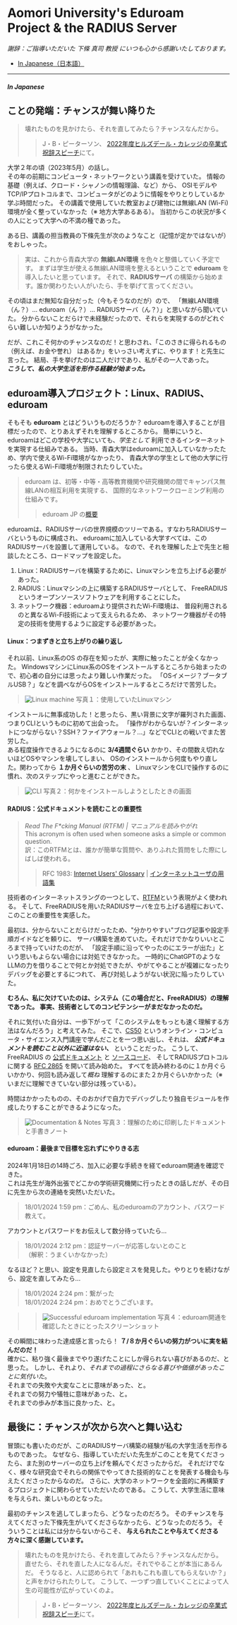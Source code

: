 # Aomori University's Eduroam Project & the RADIUS Server

*謝辞：ご指導いただいた 下條 真司 教授 にいつも心から感謝いたしております。*

- [In Japanese（日本語）](#in-japanese)

---

##### In Japanese

## ことの発端：チャンスが舞い降りた

> 壊れたものを見かけたら、それを直してみたら？チャンスなんだから。
>> J・B・ピーターソン、
[2022年度ヒルズデール・カレッジの卒業式祝辞スピーチ](https://youtu.be/HvHjhtM8D7w?si=DmKTVYAVKvAiYeqm&t=2157)にて。

大学２年の頃（2023年5月）の話し。  
その年の前期にコンピュータ・ネットワークという講義を受けていた。
情報の基礎（例えば、クロード・シャノンの情報理論、など）から、
OSIモデルやTCP/IPプロトコルまで、コンピュータがどのように情報をやりとりしているか学ぶ時間だった。
その講義で使用していた教室および建物には無線LAN (Wi-Fi) 環境が全く整っていなかった（※ 地方大学あるある）。
当初からこの状況が多くの人にとって大学への不満の種であった。

ある日、講義の担当教員の下條先生が次のようなこと（記憶が定かではないが）をおしゃった。  
> 実は、これから青森大学の __無線LAN環境__ を色々と整備していく予定です。
まずは学生が使える無線LAN環境を整えるということで __eduroam__ を導入したいと思っています。
それで、__RADIUSサーバ__ の構築から始めます。誰か関わりたい人がいたら、手を挙げて言ってください。

その頃はまだ無知な自分だった（今もそうなのだが）ので、
「無線LAN環境（ん？）... eduroam（ん？）... RADIUSサーバ（ん？）」と思いながら聞いていた。
分からないことだらけで未経験だったので、それらを実現するのがどれぐらい難しいか知りようがなかった。

だが、これこそ何かのチャンスなのだ！と思わされ、「このさきに得られるもの（例えば、お金や誉れ）
はあるか」をいっさい考えずに、やります！と先生に言った。
結局、手を挙げたのは二人だけであり、私がその一人であった。  
__*こうして、私の大学生活を形作る経験が始まった。*__

## eduroam導入プロジェクト：Linux、RADIUS、eduroam

そもそも __eduroam__ とはどういうものだろうか？
eduroamを導入することが目標だったので、とりあえずそれを理解するところから。
簡単にいうと、eduroamはどこの学校や大学にいても、*学生として* 利用できるインターネットを実現する仕組みである。
当時、青森大学はeduroamに加入していなかったため、学内で使えるWi-Fi環境がなかったり、
青森大学の学生として他の大学に行ったら使えるWi-Fi環境が制限されたりしていた。
> eduroam は、初等・中等・高等教育機関や研究機関の間でキャンパス無線LANの相互利用を実現する、
国際的なネットワークローミング利用の仕組みです。
>> eduroam JP の[概要](<https://www.eduroam.jp/about>)

eduroamは、RADIUSサーバの世界規模のツリーである。すなわちRADIUSサーバというものに構成され、
eduroamに加入している大学すべては、このRADIUSサーバを設置して運用している。
なので、それを理解した上で先生と相談したところ、ロードマップを設定した。

1. Linux：RADIUSサーバを構築するために、Linuxマシンを立ち上げる必要があった。
2. RADIUS：Linuxマシンの上に構築するRADIUSサーバとして、
FreeRADIUSというオープンソースソフトウェアを利用することにした。
3. ネットワーク機器：eduroamより提供されたWi-Fi環境は、
普段利用されるのと異なるWi-Fi技術によって支えられるため、
ネットワーク機器がその特定の技術を使用するように設定する必要があった。

#### Linux：つまずきと立ち上がりの繰り返し

それ以前、Linux系のOS の存在を知ったが、実際に触ったことが全くなかった。
WindowsマシンにLinux系のOSをインストールするところから始まったので、初心者の自分には思ったより難しい作業だった。
「OSイメージ？ブータブルUSB？」などを調べながらOSをインストールするところだけで苦労した。  
> ![Linux machine](/static/img/blog/B02_server.jpg)
> 写真１：使用していたLinuxマシン

インストールに無事成功した！と思ったら、黒い背景に文字が羅列された画面、つまりCLIというものに初めて出会った。
「操作がわからないが？インターネットにつながらない？SSH？ファイアウォール？...」などでCLIとの戦いでまた苦労した。  
ある程度操作できるようになるのに __3/4週間ぐらい__ かかり、その間数え切れないほどOSやマシンを壊してしまい、
OSのインストールから何度もやり直した。関わってから __１か月ぐらいの苦労の末__ 、
LinuxマシンをCLIで操作するのに慣れ、次のステップにやっと進むことができた。
> ![CLI](/static/img/blog/B02_linux.jpg)
> 写真２：何かをインストールしようとしたときの画面

#### RADIUS：公式ドキュメントを読むことの重要性

> *Read The F\*cking Manual (RTFM) | マニュアルを読みやがれ*  
> This acronym is often used when someone asks a simple or common question.  
> 訳：このRTFMとは、誰かが簡単な質問や、ありふれた質問をした際にしばしば使われる。
>> RFC 1983: [Internet Users' Glossary](https://datatracker.ietf.org/doc/html/rfc1983) |
>> [インターネットユーザの用語集](https://jbpe.tripod.com/rfcj/rfc1983.j.sjis.txt)

技術者のインターネットスラングの一つとして、[RTFM](https://ja.wikipedia.org/wiki/RTFM)という表現がよく使われる。
そして、FreeRADIUSを用いたRADIUSサーバを立ち上げる過程において、このことの重要性を実感した。

最初は、分からないことだらけだったため、"分かりやすい"ブログ記事や設定手順ガイドなどを頼りに、
サーバ構築を進めていた。それだけでかなりいいところまで持っていけたのだが、
「設定手順に沿ってやったのにエラーが出た」という思いもよらない場合には対処できなかった。
一時的にChatGPTのようなLLMの力を借りることで何とか対処できたが、やがてやることが複雑になったりデバッグを必要とするにつれて、
再び対処しようがない状況に陥ったりしていた。  

__むろん、私に欠けていたのは、システム（この場合だと、FreeRADIUS）の理解であった。
事実、技術者としてのコンピテンシーがまだなかったのだ。__

それに気付いた自分は、一歩下がって「このシステムをもっとも速く理解する方法はなんだろう」と考えてみた。
そこで、[CS50](https://pll.harvard.edu/course/cs50-introduction-computer-science)
というオンライン・コンピュータ・サイエンス入門講座で学んだことを一つ思い出し、それは、
__*公式ドキュメントを読むこと以外に近道はない、*__ ということだった。
こうして、FreeRADIUS の [公式ドキュメント](https://networkradius.com/doc/current/index.html)
と [ソースコード](https://github.com/FreeRADIUS/freeradius-server)、
そしてRADIUSプロトコルに関する [RFC 2865](https://datatracker.ietf.org/doc/html/rfc2865) を開いて読み始めた。
すべてを読み終わるのに１か月ぐらいかかり、何回も読み返して*概ね*
理解するのにまた２か月ぐらいかかった（※ いまだに理解できていない部分は残っている）。

時間はかかったものの、そのおかげで自力でデバッグしたり独自モジュールを作成したりすることができるようになった。

> ![Documentation & Notes](/static/img/blog/B02_document.jpg)
> 写真３：理解のために印刷したドキュメントと手書きノート

#### eduroam：最後まで目標を忘れずにやりきる志

2024年1月18日の14時ごろ、加入に必要な手続きを経てeduroam開通を確認できた。  
これは先生が海外出張でどこかの学術研究機関に行ったときの話しだが、その日に先生から次の連絡を突然いただいた。
> 18/01/2024 1:59 pm：ごめん、私のeduroamのアカウント、パスワード教えて。

アカウントとパスワードをお伝えして数分待っていたら...
> 18/01/2024 2:12 pm：認証サーバーが応答しないとのこと  
>（解釈：うまくいかなかった）

なるほど？と思い、設定を見直したら設定ミスを発見した。やりとりを続けながら、設定を直してみたら...
> 18/01/2024 2:24 pm：繋がった  
> 18/01/2024 2:24 pm：おめでとうございます。

>> ![Successful eduroam implementation](/static/img/blog/B02_eduroam.png)
>> 写真４：eduroam開通を確認したときにとったスクリーンショット

その瞬間に味わった達成感と言ったら！ __７/８か月ぐらいの努力がついに実を結んだのだ！__  
確かに、粘り強く最後までやり遂げたことにしか得られない喜びがあるのだ、と思った。
しかし、それより、*それまでの過程にさらなる喜びや価値があったことに気付いた*。  
それまでの失敗や大変なことに意味があった、と。  
それまでの努力や犠牲に意味があった、と。  
それまでの歩みが本当に良かった、と。

## 最後に：チャンスが次から次へと舞い込む

冒頭にも書いたのだが、このRADIUSサーバ構築の経験が私の大学生活を形作るものであった。
なぜなら、指導していただいた先生がこのことを見てくださったら、また別のサーバーの立ち上げを頼んでくださったからだ。
それだけでなく、様々な研究会でそれらの関係でやってきた技術的なことを発表する機会も与えたくださったからなのだ。
さらに、大学のネットワークを全面的に再構築するプロジェクトに関わらせていただいたのである。
こうして、大学生活に意味を与えられ、楽しいものとなった。

最初のチャンスを逃してしまったら、どうなったのだろう。
そのチャンスを与えてくださった下條先生がいてくださらなかったら、どうなったのだろう。
そういうことは私には分からないからこそ、 __与えられたことや与えてくださる方々に深く感謝しています。__

> 壊れたものを見かけたら、それを直してみたら？チャンスなんだから。
> 直せたら、それを直した人になるんだ。それでやることが本当にあるんだ。
> そうなると、人に認められて「あれもこれも直してもらえないか？」と声をかけられたりして。
> こうして、一つずつ直していくことによって人生の可能性が広がっていくのよ。
>> J・B・ピーターソン、
[2022年度ヒルズデール・カレッジの卒業式祝辞スピーチ](https://youtu.be/HvHjhtM8D7w?si=DmKTVYAVKvAiYeqm&t=2157)にて。
